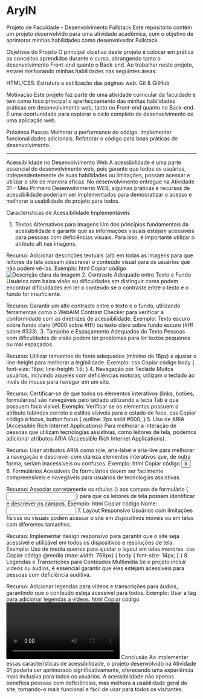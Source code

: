 # AryIN

Projeto de Faculdade - Desenvolvimento Fullstack
Este repositório contém um projeto desenvolvido para uma atividade acadêmica, com o objetivo de aprimorar minhas habilidades como desenvolvedor Fullstack.

Objetivos do Projeto
O principal objetivo deste projeto é colocar em prática os conceitos aprendidos durante o curso, abrangendo tanto o desenvolvimento Front-end quanto o Back-end. Ao trabalhar neste projeto, estarei melhorando minhas habilidades nas seguintes áreas:

HTML/CSS: Estrutura e estilização das páginas web.
Git & GitHub

Motivação
Este projeto faz parte de uma atividade curricular da faculdade e tem como foco principal o aperfeiçoamento das minhas habilidades práticas em desenvolvimento web, tanto no Front-end quanto no Back-end. É uma oportunidade para explorar o ciclo completo de desenvolvimento de uma aplicação web.

Próximos Passos
Melhorar a performance do código.
Implementar funcionalidades adicionais.
Refatorar o código para boas práticas de desenvolvimento.

-----------------------------------------------------------------------------------------------------------------------------------------------------------------------------------------------------------------------------------------------------------------

Acessibilidade no Desenvolvimento Web
A acessibilidade é uma parte essencial do desenvolvimento web, pois garante que todos os usuários, independentemente de suas habilidades ou limitações, possam acessar e utilizar o site de maneira eficaz. No desenvolvimento entregue na Atividade 01 – Meu Primeiro Desenvolvimento WEB, algumas práticas e recursos de acessibilidade poderiam ser implementados para democratizar o acesso e melhorar a usabilidade do projeto para todos.

Características de Acessibilidade Implementáveis
1. Textos Alternativos para Imagens
Um dos princípios fundamentais da acessibilidade é garantir que as informações visuais estejam acessíveis para pessoas com deficiências visuais. Para isso, é importante utilizar o atributo alt nas imagens.

Recurso: Adicionar descrições textuais (alt) em todas as imagens para que leitores de tela possam descrever o conteúdo visual para os usuários que não podem vê-las.
Exemplo:
html
Copiar código
<img src="imagem.jpg" alt="Descrição clara da imagem">
2. Contraste Adequado entre Texto e Fundo
Usuários com baixa visão ou dificuldades em distinguir cores podem encontrar dificuldades em ler o conteúdo se o contraste entre o texto e o fundo for insuficiente.

Recurso: Garantir um alto contraste entre o texto e o fundo, utilizando ferramentas como o WebAIM Contrast Checker para verificar a conformidade com as diretrizes de acessibilidade.
Exemplo:
Texto escuro sobre fundo claro (#000 sobre #fff) ou texto claro sobre fundo escuro (#fff sobre #333).
3. Tamanho e Espaçamento Adequados do Texto
Pessoas com dificuldades de visão podem ter problemas para ler textos pequenos ou mal espaçados.

Recurso: Utilizar tamanhos de fonte adequados (mínimo de 16px) e ajustar o line-height para melhorar a legibilidade.
Exemplo:
css
Copiar código
body {
    font-size: 16px;
    line-height: 1.6;
}
4. Navegação por Teclado
Muitos usuários, incluindo aqueles com deficiências motoras, utilizam o teclado ao invés do mouse para navegar em um site.

Recurso: Certificar-se de que todos os elementos interativos (links, botões, formulários) são navegáveis pelo teclado utilizando a tecla Tab e que possuem foco visível.
Exemplo:
Verificar se os elementos possuem o atributo tabindex correto e estilos visíveis para o estado de foco.
css
Copiar código
a:focus, button:focus {
    outline: 2px solid #000;
}
5. Uso de ARIA (Accessible Rich Internet Applications)
Para melhorar a interação de pessoas que utilizam tecnologias assistivas, como leitores de tela, podemos adicionar atributos ARIA (Accessible Rich Internet Applications).

Recurso: Usar atributos ARIA como role, aria-label e aria-live para melhorar a navegação e descrever com clareza elementos interativos que, de outra forma, seriam inacessíveis ou confusos.
Exemplo:
html
Copiar código
<button aria-label="Fechar menu">X</button>
6. Formulários Acessíveis
Os formulários devem ser facilmente compreensíveis e navegáveis para usuários de tecnologias assistivas.

Recurso: Associar corretamente os rótulos (<label>) aos campos de formulário (<input>) para que os leitores de tela possam identificar e descrever os campos.
Exemplo:
html
Copiar código
<label for="nome">Nome:</label>
<input type="text" id="nome" name="nome">
7. Layout Responsivo
Usuários com limitações físicas ou visuais podem acessar o site em dispositivos móveis ou em telas com diferentes tamanhos.

Recurso: Implementar design responsivo para garantir que o site seja acessível e utilizável em todos os dispositivos e resoluções de tela.
Exemplo:
Uso de media queries para ajustar o layout em telas menores.
css
Copiar código
@media (max-width: 768px) {
    body {
        font-size: 14px;
    }
}
8. Legendas e Transcrições para Conteúdos Multimídia
Se o projeto incluir vídeos ou áudios, é essencial garantir que eles estejam acessíveis para pessoas com deficiência auditiva.

Recurso: Adicionar legendas para vídeos e transcrições para áudios, garantindo que o conteúdo esteja acessível para todos.
Exemplo: Usar a tag <track> para adicionar legendas a vídeos.
html
Copiar código
<video controls>
    <source src="video.mp4" type="video/mp4">
    <track src="legendas.vtt" kind="subtitles" srclang="pt-br" label="Português">
</video>
Conclusão
Ao implementar essas características de acessibilidade, o projeto desenvolvido na Atividade 01 poderia ser aprimorado significativamente, oferecendo uma experiência mais inclusiva para todos os usuários. A acessibilidade não apenas beneficia pessoas com deficiências, mas melhora a usabilidade geral do site, tornando-o mais funcional e fácil de usar para todos os visitantes.
